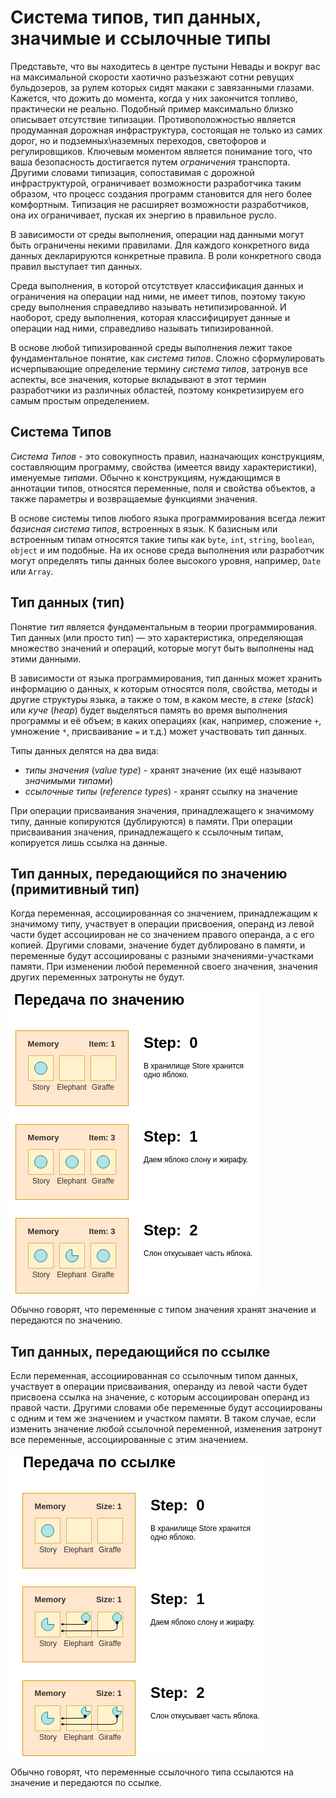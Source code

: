 # Система типов, тип данных, значимые и ссылочные типы

Представьте, что вы находитесь в центре пустыни Невады и вокруг вас на максимальной скорости хаотично разъезжают сотни ревущих бульдозеров, за рулем которых сидят макаки с завязанными глазами. Кажется, что дожить до момента, когда у них закончится топливо, практически не реально. Подобный пример максимально близко описывает отсутствие типизации. Противоположностью является продуманная дорожная инфраструктура, состоящая не только из самих дорог, но и подземных\наземных переходов, светофоров и регулировщиков. Ключевым моментом является понимание того, что ваша безопасность достигается путем _ограничения_ транспорта. Другими словами типизация, сопоставимая с дорожной инфраструктурой, ограничивает возможности разработчика таким образом, что процесс создания программ становится для него более комфортным. Типизация не расширяет возможности разработчиков, она их ограничивает, пуская их энергию в правильное русло.

В зависимости от среды выполнения, операции над данными могут быть ограничены некими правилами. Для каждого конкретного вида данных декларируются конкретные правила. В роли конкретного свода правил выступает тип данных.

Среда выполнения, в которой отсутствует классификация данных и ограничения на операции над ними, не имеет типов, поэтому такую среду выполнения справедливо называть нетипизированной. И наоборот, среду выполнения, которая классифицирует данные и операции над ними, справедливо называть типизированной.

В основе любой типизированной среды выполнения лежит такое фундаментальное понятие, как _система типов_. Сложно сформулировать исчерпывающие определение термину _система типов_, затронув все аспекты, все значения, которые вкладывают в этот термин разработчики из различных областей, поэтому конкретизируем его самым простым определением.

## Система Типов

_Система Типов_ - это совокупность правил, назначающих конструкциям, составляющим программу, свойства (имеется ввиду характеристики), именуемые _типами_. Обычно к конструкциям, нуждающимся в аннотации типов, относятся переменные, поля и свойства объектов, а также параметры и возвращаемые функциями значения.

В основе системы типов любого языка программирования всегда лежит _базисная система типов_, встроенных в язык. К базисным или встроенным типам относятся такие типы как `byte`, `int`, `string`, `boolean`, `object` и им подобные. На их основе среда выполнения или разработчик могут определять типы данных более высокого уровня, например, `Date` или `Array`.

## Тип данных (тип)

Понятие _тип_ является фундаментальным в теории программирования. Тип данных (или просто тип) — это характеристика, определяющая множество значений и операций, которые могут быть выполнены над этими данными.

В зависимости от языка программирования, тип данных может хранить информацию о данных, к которым относятся поля, свойства, методы и другие структуры языка, а также о том, в каком месте, в _стеке_ (_stack_) или _куче_ (_heap_) будет выделяться память во время выполнения программы и её объем; в каких операциях (как, например, сложение `+`, умножение `*`, присваивание `=` и т.д.) может участвовать тип данных.

Типы данных делятся на два вида:

- _типы значения_ (_value type_) - хранят значение (их ещё называют _значимыми типами_)
- _ссылочные типы_ (_reference types_) - хранят ссылку на значение

При операции присваивания значения, принадлежащего к значимому типу, данные копируются (дублируются) в памяти. При операции присваивания значения, принадлежащего к ссылочным типам, копируется лишь ссылка на данные.

## Тип данных, передающийся по значению (примитивный тип)

Когда переменная, ассоциированная со значением, принадлежащим к значимому типу, участвует в операции присвоения, операнд из левой части будет ассоциирован не со значением правого операнда, а с его копией. Другими словами, значение будет дублировано в памяти, и переменные будут ассоциированы с разными значениями-участками памяти. При изменении любой переменной своего значения, значения других переменных затронуты не будут.

![Тип данных, передающийся по значению (примитивный тип)](type-conversion-value-type.png)

Обычно говорят, что переменные с типом значения хранят значение и передаются по значению.

## Тип данных, передающийся по ссылке

Если переменная, ассоциированная со ссылочным типом данных, участвует в операции присваивания, операнду из левой части будет присвоена ссылка на значение, с которым ассоциирован операнд из правой части. Другими словами обе переменные будут ассоциированы с одним и тем же значением и участком памяти. В таком случае, если изменить значение любой ссылочной переменной, изменения затронут все переменные, ассоциированные с этим значением.

![Тип данных, передающийся по ссылке](type-conversion-ref-type.png)

Обычно говорят, что переменные ссылочного типа ссылаются на значение и передаются по ссылке.
